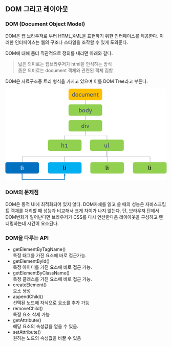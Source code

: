 ## DOM 그리고 레이아웃

### DOM (Document Object Model)

DOM은 웹 브라우저로 부터 HTML,XML을 표현하기 위한 인터페이스를 제공한다. 이러한 인터페이스는 웹의 구조나 스타일을 조작할 수 있게 도와준다.

DOM에 대해 좀더 직관적으로 정의를 내리면 아래와 같다.

> 넓은 의미로는 웹브라우저가 html을 인식하는 방식  
> 좁은 의미로는 document 객체와 관련된 객체 집합

DOM은 자료구조중 트리 형식을 가지고 있으며 이를 DOM Tree라고 부른다.

![ex_screenshot](./asset/dom-tree.png)

### DOM의 문제점

DOM은 동적 UI에 최적화되어 있지 않다. DOM자체를 읽고 쓸 때의 성능은 자바스크립트 객체를 처리할 때 성능과 비교해서 크게 차이가 나지 않는다.
단, 브라우저 단에서 DOM변화가 일어난다면 브라우저가 CSS를 다시 연산한다음 레이아웃을 구성하고 렌더링하는데 시간이 요소된다.

### DOM을 다루는 API

- getElementByTagName()  
   특정 태그를 가진 요소에 바로 접근가능.
- getElementById()  
   특정 아이디를 가진 요소에 바로 접근 가능.
- getElementByClassName()  
   특정 클래스를 가진 요소에 바로 접근 가능.
- createElement()  
   요소 생성
- appendChild()  
   선택된 노드에 자식으로 요소를 추가 가능
- removeChild()  
   특정 요소 삭제 가능
- getAttribute()  
   해당 요소의 속성값을 얻을 수 있음.
- setAttribute()  
   원하는 노드의 속성값을 바꿀 수 있음
